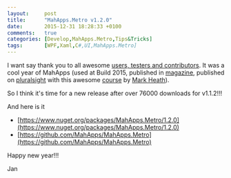 ```yaml
---
layout:     post
title:      "MahApps.Metro v1.2.0"
date:       2015-12-31 18:28:33 +0100
comments:   true
categories: [Develop,MahApps.Metro,Tips&Tricks]
tags:       [WPF,Xaml,C#,UI,MahApps.Metro]
---
```


I want say thank you to all awesome [users, testers and contributors](https://github.com/MahApps/MahApps.Metro/graphs/contributors). It was a cool year of MahApps (used at Build 2015, published in [magazine](https://www.dotnetpro.de/), published on [pluralsight](https://www.pluralsight.com) with this awesome [course](https://www.pluralsight.com/courses/mahappsdotmetro-creating-modern-wpf-apps) by [Mark Heath](https://mark-dot-net.blogspot.de/p/about-me.html)).

So I think it's time for a new release after over 76000 downloads for v1.1.2!!!

And here is it

- [https://www.nuget.org/packages/MahApps.Metro/1.2.0](https://www.nuget.org/packages/MahApps.Metro/1.2.0)
- [https://github.com/MahApps/MahApps.Metro](https://github.com/MahApps/MahApps.Metro)

Happy new year!!!

Jan
